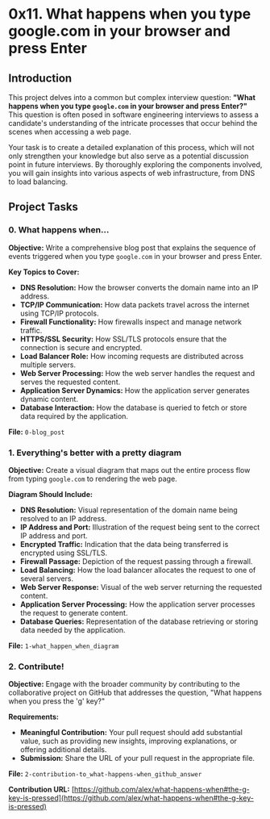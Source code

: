 # 0x11. What happens when you type google.com in your browser and press Enter

## Introduction

This project delves into a common but complex interview question: **"What happens when you type `google.com` in your browser and press Enter?"** This question is often posed in software engineering interviews to assess a candidate's understanding of the intricate processes that occur behind the scenes when accessing a web page.

Your task is to create a detailed explanation of this process, which will not only strengthen your knowledge but also serve as a potential discussion point in future interviews. By thoroughly exploring the components involved, you will gain insights into various aspects of web infrastructure, from DNS to load balancing.

## Project Tasks

### 0. What happens when...
**Objective:** Write a comprehensive blog post that explains the sequence of events triggered when you type `google.com` in your browser and press Enter.

**Key Topics to Cover:**
- **DNS Resolution:** How the browser converts the domain name into an IP address.
- **TCP/IP Communication:** How data packets travel across the internet using TCP/IP protocols.
- **Firewall Functionality:** How firewalls inspect and manage network traffic.
- **HTTPS/SSL Security:** How SSL/TLS protocols ensure that the connection is secure and encrypted.
- **Load Balancer Role:** How incoming requests are distributed across multiple servers.
- **Web Server Processing:** How the web server handles the request and serves the requested content.
- **Application Server Dynamics:** How the application server generates dynamic content.
- **Database Interaction:** How the database is queried to fetch or store data required by the application.

**File:** `0-blog_post`

### 1. Everything's better with a pretty diagram
**Objective:** Create a visual diagram that maps out the entire process flow from typing `google.com` to rendering the web page.

**Diagram Should Include:**
- **DNS Resolution:** Visual representation of the domain name being resolved to an IP address.
- **IP Address and Port:** Illustration of the request being sent to the correct IP address and port.
- **Encrypted Traffic:** Indication that the data being transferred is encrypted using SSL/TLS.
- **Firewall Passage:** Depiction of the request passing through a firewall.
- **Load Balancing:** How the load balancer allocates the request to one of several servers.
- **Web Server Response:** Visual of the web server returning the requested content.
- **Application Server Processing:** How the application server processes the request to generate content.
- **Database Queries:** Representation of the database retrieving or storing data needed by the application.

**File:** `1-what_happen_when_diagram`

### 2. Contribute!
**Objective:** Engage with the broader community by contributing to the collaborative project on GitHub that addresses the question, "What happens when you press the 'g' key?"

**Requirements:**
- **Meaningful Contribution:** Your pull request should add substantial value, such as providing new insights, improving explanations, or offering additional details.
- **Submission:** Share the URL of your pull request in the appropriate file.

**File:** `2-contribution-to_what-happens-when_github_answer`

**Contribution URL:** [https://github.com/alex/what-happens-when#the-g-key-is-pressed](https://github.com/alex/what-happens-when#the-g-key-is-pressed)

